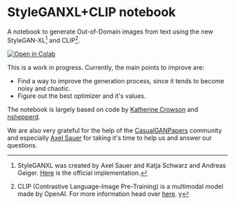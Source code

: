 # StyleGANXL+CLIP notebook

A notebook to generate Out-of-Domain images from text using the new StyleGAN-XL[^1] and CLIP[^2].

<a href="https://colab.research.google.com/github/CasualGANPapers/unconditional-StyleGANXL-CLIP/blob/main/StyleganXL%2BCLIP.ipynb">
  <img src="https://colab.research.google.com/assets/colab-badge.svg"
      alt="Open in Colab"
  />
</a>

This is a work in progress. Currently, the main points to improve are:

- Find a way to improve the generation process, since it tends to become noisy and chaotic.
- Figure out the best optimizer and it's values.

The notebook is largely based on code by [Katherine Crowson](https://github.com/crowsonkb) and [nshepperd](https://github.com/nshepperd).

We are also very grateful for the help of the [CasualGANPapers](https://github.com/CasualGANPapers) community and especially [Axel Sauer](https://github.com/xl-sr) for taking it's time to help us and answer our questions.

[^1]: StyleGANXL was created by Axel Sauer and Katja Schwarz and Andreas Geiger. [Here](https://github.com/autonomousvision/stylegan_xl) is the official implementation.

[^2]: CLIP (Contrastive Language-Image Pre-Training) is a multimodal model made by OpenAI. For more information head over [here](https://github.com/openai/CLIP).
y